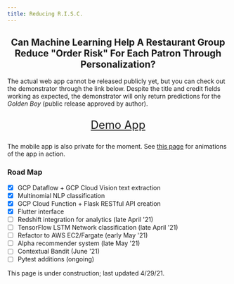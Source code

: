 ```yaml
---
title: Reducing R.I.S.C.
---
```


<h2 align="center">Can Machine Learning Help A Restaurant Group Reduce "Order Risk" For Each Patron Through Personalization?</h2>

The actual web app cannot be released publicly yet, but you can check out the demonstrator through the link below. Despite the title and credit fields working as expected, the demonstrator will only return predictions for the *Golden Boy* (public release approved by author).

<p style="font-size: 25px; text-align:center">
    <a href="demo/">
        Demo App
    </a>
</p>

The mobile app is also private for the moment. See [this page](animations/) for animations of the app in action.

### Road Map
- [x] GCP Dataflow + GCP Cloud Vision text extraction
- [x] Multinomial NLP classification
- [x] GCP Cloud Function + Flask RESTful API creation
- [x] Flutter interface
- [ ] Redshift integration for analytics (late April '21)
- [ ] TensorFlow LSTM Network classification (late April '21)
- [ ] Refactor to AWS EC2/Fargate (early May '21)
- [ ] Alpha recommender system (late May '21)
- [ ] Contextual Bandit (June '21)
- [ ] Pytest additions (ongoing)

This page is under construction; last updated 4/29/21.